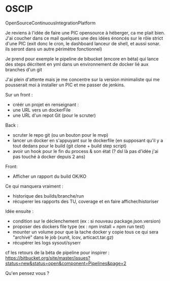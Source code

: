# OSCIP

OpenSourceContinuousIntegrationPlatform

Je reviens à l'idée de faire une PIC opensource à héberger, ca me plait bien.
J'ai coucher dans ce mail quelques une des idées énoncés sur le rôle strict d'une PIC
 (exit donc le cron, le dashboard lanceur de shell, et aussi sonar. ils seront dans un autre périmètre fonctionnel)

Je prend pour exemple le pipeline de bibucket (encore en béta) qui lance des steps décritent en yml dans un environnement de docker lié aux branches d'un git

J'ai plein d'attente mais je me concentre sur la version minimaliste qui me pousserait moi à installer un PIC et me passer de jenkins.

Sur un front :
- créér un projet en renseignant :
- une URL vers un dockerFile
- une URL d'un repot Git (pour le scruter)

Back :
- scruter le repo git (ou un bouton pour le mvp)
- lancer un docker en s'appuyant sur le dockerfile (en supposant qu'il y a tout dedans pour le build (git clone + build step script)
- avoir un hook pour le fin du process & son état (? dsl là pas d'idée j'ai pas touché à docker depuis 2 ans)

Front:
- Afficher un rapport du build OK/KO

Ce qui manquera vraiment : 
- historique des builds/branche/run
- récuperer les rapports des TU, coverage et en faire afficher/historiser


Idée ensuite : 
- condition sur le déclenchement (ex : si nouveau  package.json.version) 
- proposer des dockers file type (ex : npm install + npm run test)
- mounter un volume pour que la tache docker y copie tous ce qui sera "archivé" dans le job (xunit, lcov, articact.tar.gz)
- récupérer les logs sysout/syserr

cf les retours de la béta de pipeline pour inspirer : https://bitbucket.org/site/master/issues?status=new&status=open&component=Pipelines&page=2

Qu'en pensez vous ?
